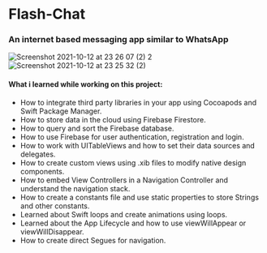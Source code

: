 # Flash-Chat
### An internet based messaging app similar to WhatsApp

![Screenshot 2021-10-12 at 23 26 07 (2) 2](https://user-images.githubusercontent.com/85921199/137028152-4516320e-2bc1-45e7-b65e-eaa00869f9b6.jpg)
![Screenshot 2021-10-12 at 23 25 32 (2)](https://user-images.githubusercontent.com/85921199/137028160-fc5329fc-24d5-4351-828e-a29e54a585e5.jpg)

#### What i learned while working on this project:

* How to integrate third party libraries in your app using Cocoapods and Swift Package Manager.
* How to store data in the cloud using Firebase Firestore.
* How to query and sort the Firebase database.
* How to use Firebase for user authentication, registration and login.
* How to work with UITableViews and how to set their data sources and delegates.
* How to create custom views using .xib files to modify native design components.
* How to embed View Controllers in a Navigation Controller and understand the navigation stack.
* How to create a constants file and use static properties to store Strings and other constants.
* Learned about Swift loops and create animations using loops.
* Learned about the App Lifecycle and how to use viewWillAppear or viewWillDisappear.
* How to create direct Segues for navigation.
